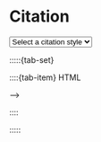 # Citation

<ul id="api-rendered-response">
    <!-- Rendered API responses will be displayed here -->
</ul>

<div>
  <select id="api-dropdown" onchange="fetchAPI()">
    <option value="" disabled selected>Select a citation style</option>
    <!-- Options will be dynamically loaded here -->
  </select>
</div>



:::::{tab-set}

::::{tab-item} HTML


<ul id="api-raw-response" class="highlight">
  <!-- Raw API responses will be displayed here -->
</ul>


<!--
<div id="api-raw-response" class="highlight">
    <pre><!-- Raw API response (HTML syntax) will be displayed here --></pre>
</div>
-->

::::


:::::








